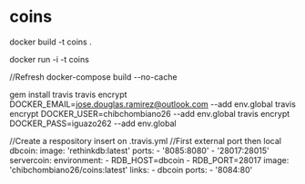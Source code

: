 # coins


docker build -t coins .

docker run -i -t coins

//Refresh
docker-compose build --no-cache


gem install travis
travis encrypt DOCKER_EMAIL=jose.douglas.ramirez@outlook.com --add env.global
travis encrypt DOCKER_USER=chibchombiano26 --add env.global
travis encrypt DOCKER_PASS=iguazo262 --add env.global

//Create a respository insert on .travis.yml
//First external port then local
dbcoin:
  image: 'rethinkdb:latest'
  ports:
    - '8085:8080'
    - '28017:28015'
servercoin:
  environment:
    - RDB_HOST=dbcoin
    - RDB_PORT=28017
  image: 'chibchombiano26/coins:latest'
  links:
    - dbcoin
  ports:
    - '8084:80'